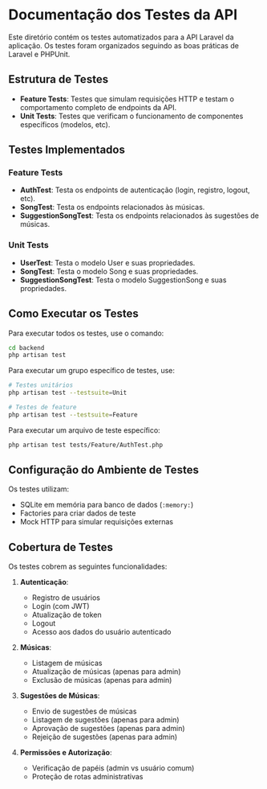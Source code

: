 # Documentação dos Testes da API

Este diretório contém os testes automatizados para a API Laravel da aplicação. Os testes foram organizados seguindo as boas práticas de Laravel e PHPUnit.

## Estrutura de Testes

- **Feature Tests**: Testes que simulam requisições HTTP e testam o comportamento completo de endpoints da API.
- **Unit Tests**: Testes que verificam o funcionamento de componentes específicos (modelos, etc).

## Testes Implementados

### Feature Tests

- **AuthTest**: Testa os endpoints de autenticação (login, registro, logout, etc).
- **SongTest**: Testa os endpoints relacionados às músicas.
- **SuggestionSongTest**: Testa os endpoints relacionados às sugestões de músicas.

### Unit Tests

- **UserTest**: Testa o modelo User e suas propriedades.
- **SongTest**: Testa o modelo Song e suas propriedades.
- **SuggestionSongTest**: Testa o modelo SuggestionSong e suas propriedades.

## Como Executar os Testes

Para executar todos os testes, use o comando:

```bash
cd backend
php artisan test
```

Para executar um grupo específico de testes, use:

```bash
# Testes unitários
php artisan test --testsuite=Unit

# Testes de feature
php artisan test --testsuite=Feature
```

Para executar um arquivo de teste específico:

```bash
php artisan test tests/Feature/AuthTest.php
```

## Configuração do Ambiente de Testes

Os testes utilizam:
- SQLite em memória para banco de dados (`:memory:`)
- Factories para criar dados de teste
- Mock HTTP para simular requisições externas

## Cobertura de Testes

Os testes cobrem as seguintes funcionalidades:

1. **Autenticação**:
   - Registro de usuários
   - Login (com JWT)
   - Atualização de token
   - Logout
   - Acesso aos dados do usuário autenticado

2. **Músicas**:
   - Listagem de músicas
   - Atualização de músicas (apenas para admin)
   - Exclusão de músicas (apenas para admin)

3. **Sugestões de Músicas**:
   - Envio de sugestões de músicas
   - Listagem de sugestões (apenas para admin)
   - Aprovação de sugestões (apenas para admin)
   - Rejeição de sugestões (apenas para admin)

4. **Permissões e Autorização**:
   - Verificação de papéis (admin vs usuário comum)
   - Proteção de rotas administrativas 